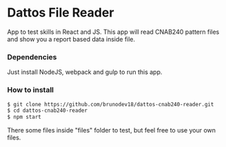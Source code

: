 # Dattos File Reader

App to test skills in React and JS.
This app will read CNAB240 pattern files and show you a report based data inside file.

### Dependencies

Just install NodeJS, webpack and gulp to run this app.

### How to install

```sh
$ git clone https://github.com/brunodev18/dattos-cnab240-reader.git
$ cd dattos-cnab240-reader
$ npm start
```
There some files inside "files" folder to test, but feel free to use your own files.